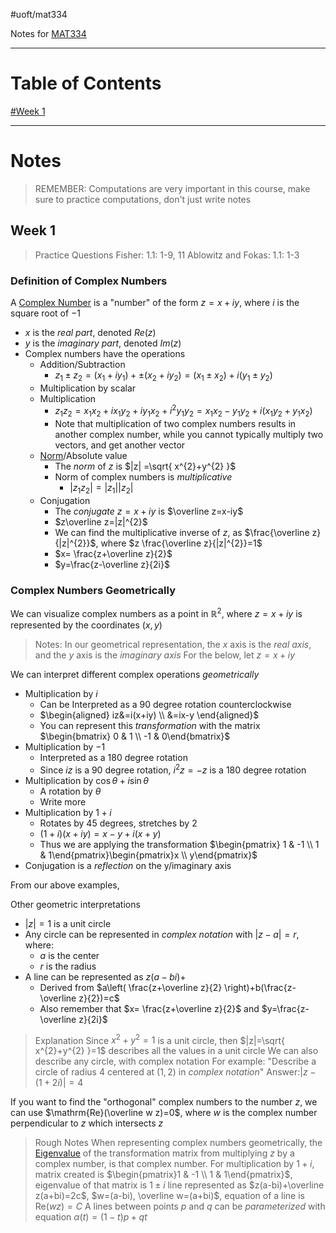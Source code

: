 #uoft/mat334 

Notes for [MAT334](../MAT334.md)

---
# Table of Contents
[#Week 1](#Week%201)

---
# Notes
> REMEMBER: Computations are very important in this course, make sure to practice computations, don't just write notes
## Week 1
> Practice Questions
> 	Fisher: 1.1: 1-9, 11
> 	Ablowitz and Fokas: 1.1: 1-3

### Definition of Complex Numbers
A [Complex Number](../../MAT224%20Notes/Complex%20Numbers.md) is a "number" of the form $z=x+iy$, where $i$ is the square root of $-1$
- $x$ is the *real part*, denoted $Re(z)$
- $y$ is the *imaginary part*, denoted $Im(z)$
- Complex numbers have the operations
	-  Addition/Subtraction
		- $z_{1}\pm z_{2}=(x_{1}+iy_{1})+\pm (x_{2}+iy_{2})=(x_{1}\pm x_{2})+i(y_{1}\pm y_{2})$
	- Multiplication by scalar
	- Multiplication
		- $z_{1}z_{2}=x_{1}x_{2}+ix_{1}y_{2}+iy_{1}x_{2}+i^{2}y_{1}y_{2}= x_{1}x_{2}-y_{1}y_{2}+i(x_{1}y_{2}+y_{1}x_{2})$ 
		- Note that multiplication of two complex numbers results in another complex number, while you cannot typically multiply two vectors, and get another vector
	- [Norm](../../MAT224%20Notes/Norm.md)/Absolute value 
		- The *norm* of $z$ is $|z| =\sqrt{ x^{2}+y^{2} }$
		- Norm of complex numbers is *multiplicative*
			- $|z_{1}z_{2}|=|z_{1}||z_{2}|$
	- Conjugation
		- The *conjugate* $z=x+iy$ is $\overline z=x-iy$
		- $z\overline z=|z|^{2}$
		- We can find the multiplicative inverse of $z$, as $\frac{\overline z}{|z|^{2}}$, where $z \frac{\overline z}{|z|^{2}}=1$ 
		- $x= \frac{z+\overline z}{2}$
		- $y=\frac{z-\overline z}{2i}$ 

### Complex Numbers Geometrically
We can visualize complex numbers as a point in $\mathbb{R}^{2}$, where $z=x+iy$ is represented by the coordinates $(x,y)$

> Notes:
> 	 In our geometrical representation, the $x$ axis is the *real axis*, and the $y$ axis is the *imaginary axis*
> 	 For the below, let $z=x+iy$

We can interpret different complex operations *geometrically*
- Multiplication by $i$ 
	- Can be Interpreted as a 90 degree rotation counterclockwise
	- $\begin{aligned} iz&=i(x+iy) \\ &=ix-y \end{aligned}$
	- You can represent this *transformation* with the matrix $\begin{bmatrix} 0 & 1 \\ -1 & 0\end{bmatrix}$
- Multiplication by $-1$
	- Interpreted as a 180 degree rotation
	- Since $iz$ is a 90 degree rotation, $i^2z=-z$ is a 180 degree rotation
- Multiplication by $\cos \theta+i\sin\theta$ 
	- A rotation by $\theta$
	- Write more
- Multiplication by $1+i$
	- Rotates by 45 degrees, stretches by 2
	- $(1+i)(x+iy)=x-y+i(x+y)$
	- Thus we are applying the transformation $\begin{pmatrix} 1 & -1 \\ 1 & 1\end{pmatrix}\begin{pmatrix}x \\ y\end{pmatrix}$
- Conjugation is a *reflection* on the y/imaginary axis

From our above examples, 

Other geometric interpretations
- $|z|=1$ is a unit circle
- Any circle can be represented in *complex notation* with $|z-a|=r$, where:
	- $a$ is the center
	- $r$ is the radius
- A line can be represented as  $z(a-bi)+$
	- Derived from $a\left( \frac{z+\overline z}{2} \right)+b(\frac{z-\overline z}{2})=c$
	- Also remember that $x= \frac{z+\overline z}{2}$ and $y=\frac{z-\overline z}{2i}$

> Explanation
> 	Since $x^{2}+y^{2}=1$ is a unit circle, then $|z|=\sqrt{ x^{2}+y^{2} }=1$ describes all the values in a unit circle
> 	We can also describe any circle, with complex notation
> 	For example:
> 		"Describe a circle of radius 4 centered at $(1,2)$ in *complex notation*"
> 		 Answer:$|z-(1+2i)|=4$ 

If you want to find the "orthogonal" complex numbers to the number $z$, we can use $\mathrm{Re}(\overline w z)=0$, where $w$ is the complex number perpendicular to $z$ which intersects $z$


> Rough Notes
> 	When representing complex numbers geometrically, the [Eigenvalue](Eigenvalue.md) of the transformation matrix from multiplying $z$ by a complex number, is that complex number. 
> 	For multiplication by $1+i$, matrix created is $\begin{pmatrix}1 & -1 \\ 1 & 1\end{pmatrix}$, eigenvalue of that matrix is $1\pm i$
> 	line represented as $z(a-bi)+\overline z(a+bi)=2c$, $w=(a-bi), \overline w=(a+bi)$, 
> 	equation of a line is $\mathrm{Re}(wz)=C$
> 	A lines between points $p$ and $q$ can be *parameterized* with equation $\alpha(t)=(1-t)p+qt$ 

